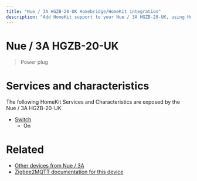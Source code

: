 ```yaml
---
title: "Nue / 3A HGZB-20-UK Homebridge/HomeKit integration"
description: "Add HomeKit support to your Nue / 3A HGZB-20-UK, using Homebridge, Zigbee2MQTT and homebridge-z2m."
---
```

<!---
This file has been GENERATED using src/docgen/docgen.ts
DO NOT EDIT THIS FILE MANUALLY!
-->
# Nue / 3A HGZB-20-UK
> Power plug


# Services and characteristics
The following HomeKit Services and Characteristics are exposed by
the Nue / 3A HGZB-20-UK

* [Switch](../../switch.md)
  * On


# Related
* [Other devices from Nue / 3A](../index.md#nue_3a)
* [Zigbee2MQTT documentation for this device](https://www.zigbee2mqtt.io/devices/HGZB-20-UK.html)